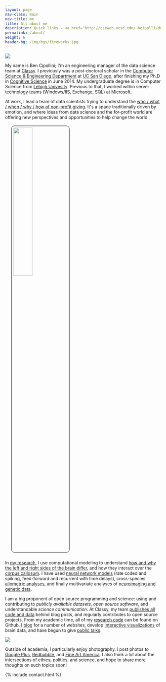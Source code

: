 ```yaml
---
layout: page
nav-class: main
nav-title: me
title: All about me
description: Quick links - <a href="http://cseweb.ucsd.edu/~bcipolli/docs/CV/Cipollini_CV_2016-02-15.pdf">Academic CV</a> and <a href="http://cseweb.ucsd.edu/~bcipolli/docs/CV/Cipollini_Resume_2016-02-15.pdf">Resume</a> (updated 2016-02-15)
permalink: /about/
weight: 6
header-bg: /img/bgs/fireworks.jpg
---
```


<img class="col one left" style="margin: 0px 20px 0px 0px; " src="{{ '/img/prof_pic.jpg' | prepend:site.baseurl }}">


<p>
  My name is Ben Cipollini; I'm an engineering manager of the data science team at
  <a href="http://www.classy.org/">Classy</a>. I previously was a post-doctoral scholar
  in the <a href="http://www.cse.ucsd.edu/">Computer Science &amp; Engineering Department</a>
  at <a href="http://www.ucsd.edu/">UC San Diego</a>, after finishing my Ph.D in
  <a href="http://www.cogsci.ucsd.edu/">Cognitive Science</a> in June 2014.
  My undergraduate degree is in Computer Science from
  <a href="http://www.lehigh.edu">Lehigh Univesity</a>. Previous to that, I worked
  within server technology teams (Windows/IIS, Exchange, SQL) at <a href="http://www.microsoft.com/">Microsoft</a>.
</p>

<p>
  At work, I lead a team of data scientists trying to understand
  the <a href="https://www.classy.org/blog/giving-tuesday-data-reveals-new-donors/">who / what / when / why / how of non-profit giving</a>.
  It's a space traditionally driven by emotion, and where ideas from
  data science and the for-profit world are offering new perspectives and opportunities
  to help change the world.
</p>

<img src="{{ '/img/academia/hemis-ping-pong.jpg' | prepend:site.baseurl }}" class="right" style="width:35%; padding: 5px; margin: 5px 10px 10px 20px; border: 1px solid black; border-radius: 10px;" />

<p>
  In <a href="{{ 'projects' | prepend:site.baseurl }}">my research</a>,
  I use computational modeling to understand
  <a href="https://en.wikipedia.org/wiki/Lateralization_of_brain_function">how and why the left and right sides
  of the brain differ</a>, and how they interact over the
  <a href="https://en.wikipedia.org/wiki/Corpus_callosum">corpus callosum</a>.
  I have used <a href="https://en.wikipedia.org/wiki/Artificial_neural_network">neural network models</a> (rate coded and spiking, feed-forward and recurrent with time delays), cross-species
  <a href="https://en.wikipedia.org/wiki/Allometry">allometric analyses</a>,
  and finally multivariate analyses of
  <a href="https://en.wikipedia.org/wiki/Neuroimaging">neuroimaging and genetic data</a>.
</p>

<p>
  I am a big proponent of open source programming and science: using and contributing to
  <i>publicly available datasets</i>,  <i>open source software</i>,
  and understandable <i>science communication</i>. At Classy, my team
  <a href="https://github.com/classy-org/data-dives">publishes all code and data</a>
  behind blog posts, and regularly contributes to open source projects. From my academic time,
  all of my
  <a href="https://github.com/{{ github_username }}/">research code</a>
  can be found on Github.
  I <a href="{{ '/academia/publications/blog/' | prepend:site.baseurl }}">blog</a>
  for a number of websites, develop
  <a href="{{ '/academia/projects/roygbiv/' | prepend:site.baseurl }}">interactive visualizations</a>
  of brain data, and have begun to give
  <a href="{{ '/academia/publications/talks/' | prepend:site.baseurl }}">public talks</a>.
</p>

<img class="col one left" style="margin: 0px 20px 0px 0px; " src="{{ '/img/prof_pic.jpg' | prepend:site.baseurl }}">

<p>
  Outside of academia, I particularly enjoy photography. I post photos
  to <a href="https://plus.google.com/+BenCipolliniSD/photos">Google Plus</a>,
  <a href="http://www.redbubble.com/people/{{ site.redbubble_username }}">Redbubble</a>,
  and <a href="http://ben-cipollini.artistwebsites.com/">Fine Art America</a>.
  I also think a lot about the intersections of ethics, politics, and science,
  and hope to share more thoughts on such topics soon!
</p>

{% include contact.html %}
